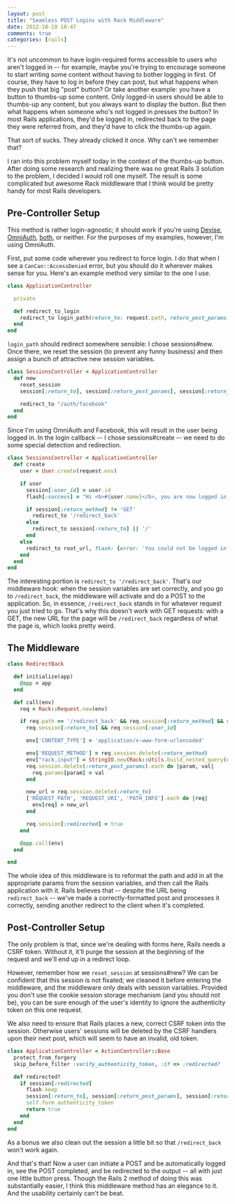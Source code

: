 ```yaml
---
layout: post
title: "Seamless POST Logins with Rack Middleware"
date: 2012-10-10 18:47
comments: true
categories: [rails]
---
```

It's not uncommon to have login-required forms accessible to users who aren't logged in -- for example, maybe you're trying to encourage someone to start writing some content without having to bother logging in first. Of course, they have to log in before they can post, but what happens when they push that big "post" button? Or take another example: you have a button to thumbs-up some content. Only logged-in users should be able to thumbs-up any content, but you always want to display the button. But then what happens when someone who's not logged in presses the button? In most Rails applications, they'd be logged in, redirected back to the page they were referred from, and they'd have to click the thumbs-up again.

That sort of sucks. They already clicked it once. Why can't we remember that?

I ran into this problem myself today in the context of the thumbs-up button. After doing some research and realizing there was no great Rails 3 solution to the problem, I decided I would roll one myself. The result is some complicated but awesome Rack middleware that I think would be pretty handy for most Rails developers.

<!-- more -->

## Pre-Controller Setup

This method is rather login-agnostic; it should work if you're using [Devise](https://github.com/plataformatec/devise), [OmniAuth](https://github.com/intridea/omniauth), [both](https://github.com/plataformatec/devise/wiki/OmniAuth:-Overview), or neither. For the purposes of my examples, however, I'm using OmniAuth.

First, put some code wherever you redirect to force login. I do that when I see a `CanCan::AccessDenied` error, but you should do it wherever makes sense for you. Here's an example method very similar to the one I use.

```ruby
class ApplicationController

  private

  def redirect_to_login
    redirect_to login_path(return_to: request.path, return_post_params: params, return_method: request.method)
  end
end
```

`login_path` should redirect somewhere sensible: I chose sessions#new. Once there, we reset the session (to prevent any funny business) and then assign a bunch of attractive new session variables.

```ruby
class SessionsController < ApplicationController
  def new
    reset_session
    session[:return_to], session[:return_post_params], session[:return_method] = params[:return_to], params[:return_post_params], params[:return_method]

    redirect_to "/auth/facebook"
  end
end
```

Since I'm using OmniAuth and Facebook, this will result in the user being logged in. In the login callback -- I chose sessions#create -- we need to do some special detection and redirection.

```ruby
class SessionsController < ApplicationController
  def create
    user = User.create(request.env)

    if user
      session[:user_id] = user.id
      flash[:success] = "Hi <b>#{user.name}</b>, you are now logged in."

      if session[:return_method] != 'GET'
        redirect_to '/redirect_back'
      else
        redirect_to session[:return_to] || '/'
      end
    else
      redirect_to root_url, flash: {error: 'You could not be logged in.'}
    end
  end
end
```

The interesting portion is `redirect_to '/redirect_back'`. That's our middleware hook: when the session variables are set correctly, and you go to `/redirect_back`, the middleware will activate and do a POST to the application. So, in essence, `/redirect_back` stands in for whatever request you just tried to go. That's why this doesn't work with GET requests: with a GET, the new URL for the page will be `/redirect_back` regardless of what the page is, which looks pretty weird.

## The Middleware

```ruby
class RedirectBack

  def initialize(app)
    @app = app
  end

  def call(env)
    req = Rack::Request.new(env)

    if req.path == '/redirect_back' && req.session[:return_method] && req.session[:return_post_params] &&
      req.session[:return_to] && req.session[:user_id]

      env['CONTENT_TYPE'] = 'application/x-www-form-urlencoded'

      env['REQUEST_METHOD'] = req.session.delete(:return_method)
      env["rack.input"] = StringIO.new(Rack::Utils.build_nested_query(req.session[:return_post_params]))
      req.session.delete(:return_post_params).each do |param, val|
        req.params[param] = val
      end

      new_url = req.session.delete(:return_to)
      ['REQUEST_PATH', 'REQUEST_URI', 'PATH_INFO'].each do |req|
        env[req] = new_url
      end

      req.session[:redirected] = true
    end

    @app.call(env)
  end

end
```

The whole idea of this middleware is to reformat the path and add in all the appropriate params from the session variables, and then call the Rails application with it. Rails believes that -- despite the URL being `redirect_back` -- we've made a correctly-formatted post and processes it correctly, sending another redirect to the client when it's completed.

## Post-Controller Setup

The only problem is that, since we're dealing with forms here, Rails needs a CSRF token. Without it, it'll purge the session at the beginning of the request and we'll end up in a redirect loop.

However, remember how we `reset_session` at sessions#new? We can be confident that this session is not fixated; we cleaned it before entering the middleware, and the middleware only deals with session variables. Provided you don't use the cookie session storage mechanism (and you should not be), you can be sure enough of the user's identity to ignore the authenticity token on this one request.

We also need to ensure that Rails places a new, correct CSRF token into the session. Otherwise users' sessions will be deleted by the CSRF handlers upon their next post, which will seem to have an invalid, old token.

```ruby
class ApplicationController < ActionController::Base
  protect_from_forgery
  skip_before_filter :verify_authenticity_token, :if => :redirected?

  def redirected?
    if session[:redirected]
      flash.keep
      session[:return_to], session[:return_post_params], session[:return_method], session[:redirected] = nil
      self.form_authenticity_token
      return true
    end
  end
end
```

As a bonus we also clean out the session a little bit so that `/redirect_back` won't work again. 

And that's that! Now a user can initiate a POST and be automatically logged in, see the POST completed, and be redirected to the output -- all with just one little button press. Though the Rails 2 method of doing this was substantially easier, I think this middleware method has an elegance to it. And the usability certainly can't be beat.